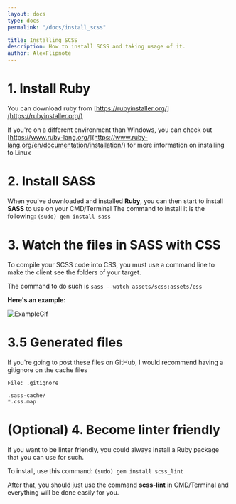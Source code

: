 ```yaml
---
layout: docs
type: docs
permalink: "/docs/install_scss"

title: Installing SCSS
description: How to install SCSS and taking usage of it.
author: AlexFlipnote
---
```



# 1. Install Ruby
You can download ruby from [https://rubyinstaller.org/](https://rubyinstaller.org/)

If you're on a different environment than Windows, you can check out [https://www.ruby-lang.org/](https://www.ruby-lang.org/en/documentation/installation/)
for more information on installing to Linux

# 2. Install SASS
When you've downloaded and installed **Ruby**, you can then start to install **SASS** to use on your CMD/Terminal
The command to install it is the following: `(sudo) gem install sass`

# 3. Watch the files in SASS with CSS
To compile your SCSS code into CSS, you must use a command line to make the client see the folders of your target.

The command to do such is `sass --watch assets/scss:assets/css`

**Here's an example:**

![ExampleGif](https://i.alexflipnote.xyz/3e93fe.gif)

# 3.5 Generated files
If you're going to post these files on GitHub, I would recommend having a gitignore on the cache files

`File: .gitignore`
```
.sass-cache/
*.css.map
```

# (Optional) 4. Become linter friendly
If you want to be linter friendly, you could always install a Ruby package that you can use for such.

To install, use this command: `(sudo) gem install scss_lint`

After that, you should just use the command **scss-lint** in CMD/Terminal and everything will be done easily for you.
